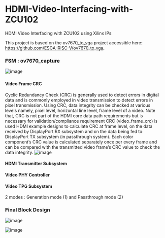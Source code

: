 # HDMI-Video-Interfacing-with-ZCU102
HDMI Video Interfacing with ZCU102 using Xilinx IPs

This project is based on the ov7670_to_vga project accessible here: https://github.com/ESCA-RISC-V/ov7670_to_vga.
###	FSM : ov7670_capture
![image](https://user-images.githubusercontent.com/58849076/189544568-7a664f5e-d259-4dac-9dd1-b8256a37eca7.png)

### 
#### Video Frame CRC
Cyclic Redundancy Check (CRC) is generally used to detect errors in digital data and is commonly employed in video transmission to detect errors in pixel transmission. Using CRC, data integrity can be checked at various levels namely, pixel level, horizontal line level, frame level of a video.
Note that, CRC is not part of the HDMI core data path requirements but is necessary for validation/compliance requirement
CRC (video_frame_crc) is used HDMI example designs to calculate CRC at frame level, on the data received by DisplayPort RX subsystem and on the data being fed to DisplayPort TX subsystem (in passthrough system). Each color component’s CRC value is calculated separately once per every frame and can be compared with the transmitted video frame’s CRC value to check the data integrity.
![image](https://user-images.githubusercontent.com/58849076/189553525-bc0ff46f-c40c-43c7-ba3e-434790726754.png)
#### 	HDMI Transmitter Subsystem

#### Video PHY Controller
#### Video TPG Subsystem
2 modes : Generation mode (1) and Passthrough mode (2)

### Final Block Design
![image](https://user-images.githubusercontent.com/58849076/189553895-af7207ee-2435-4866-b954-6690848f7068.png)

![image](https://user-images.githubusercontent.com/58849076/189553908-5774aad2-6f6d-4d26-b31a-d13185ab2509.png)
